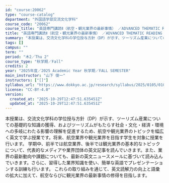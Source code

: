 ```yaml
---
id: "course:20062"
type: "course-catalog"
department: "外国語学部交流文化学科"
course_code: "20062"
course_title: "英語専門講読Ⅱ（航空・観光業界の最新事情） ／ADVANCED THEMATIC READING II"
title: "英語専門講読Ⅱ（航空・観光業界の最新事情） ／ADVANCED THEMATIC READING II"
summary: "本授業は、交流文化学科の学位授与方針（DP）が示す、ツーリズム産業についての基礎的な知識の獲得、およびツーリズムがもたらす社会・文化・経済・環境への多岐にわたる影響の理解を促進するため、航空や観光業界のトピックを幅広く英文で学ぶ授業です。将…"
tags: []
campus: ""
term: ""
period: "木2／Thu 2"
course_type: "秋学期／Fall"
credits: 2
year: "2025年度／2025 Academic Year 秋学期／FALL SEMESTER"
main_instructor: "山下 俊一"
instructors: ["[]"]
syllabus_url: "https://www.dokkyo.ac.jp/research/syllabus/2025/0105/0105_20062_ja_JP.html"
license: "CC-BY-4.0"
version:
  created_at: "2025-10-29T12:47:51.635451Z"
  updated_at: "2025-10-29T12:47:51.635451Z"
---
```

本授業は、交流文化学科の学位授与方針（DP）が示す、ツーリズム産業についての基礎的な知識の獲得、およびツーリズムがもたらす社会・文化・経済・環境への多岐にわたる影響の理解を促進するため、航空や観光業界のトピックを幅広く英文で学ぶ授業です。将来、航空業界や観光業界を目指す学生を対象に授業を行います。 学期中、前半では航空業界、後半では観光業界の基本的なトピックについて、代表的なメディアや業界団体の英文記事を読んでいきます。また、業界の最新動向や課題についても、最新の英文ニュースメールに基づいて読み込んでいきます。さらに、習得した業界知識を使い、簡単な英語でプレゼンテーションする訓練も行います。 これらの取り組みを通じて、英文読解力の向上と語彙の拡大に加えて、航空ならびに観光業界の最新事情の修得を目指します。
